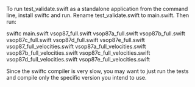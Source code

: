 To run test_validate.swift as a standalone application from the command line, install swiftc and run.  Rename test_validate.swift
to main.swift. Then run:

swiftc main.swift vsop87_full.swift vsop87a_full.swift vsop87b_full.swift vsop87c_full.swift vsop87d_full.swift vsop87e_full.swift vsop87_full_velocities.swift vsop87a_full_velocities.swift vsop87b_full_velocities.swift vsop87c_full_velocities.swift vsop87d_full_velocities.swift vsop87e_full_velocities.swift 

Since the swiftc compiler is very slow, you may want to just run the tests and compile only the specific version you intend to use.